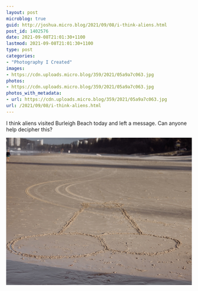 ```yaml
---
layout: post
microblog: true
guid: http://joshua.micro.blog/2021/09/08/i-think-aliens.html
post_id: 1402576
date: 2021-09-08T21:01:30+1100
lastmod: 2021-09-08T21:01:30+1100
type: post
categories:
- "Photography I Created"
images:
- https://cdn.uploads.micro.blog/359/2021/05a9a7c063.jpg
photos:
- https://cdn.uploads.micro.blog/359/2021/05a9a7c063.jpg
photos_with_metadata:
- url: https://cdn.uploads.micro.blog/359/2021/05a9a7c063.jpg
url: /2021/09/08/i-think-aliens.html
---
```

I think aliens visited Burleigh Beach today and left a message. Can anyone help decipher this?

<img src="uploads/2021/05a9a7c063.jpg" width="600" height="400" alt="" />
